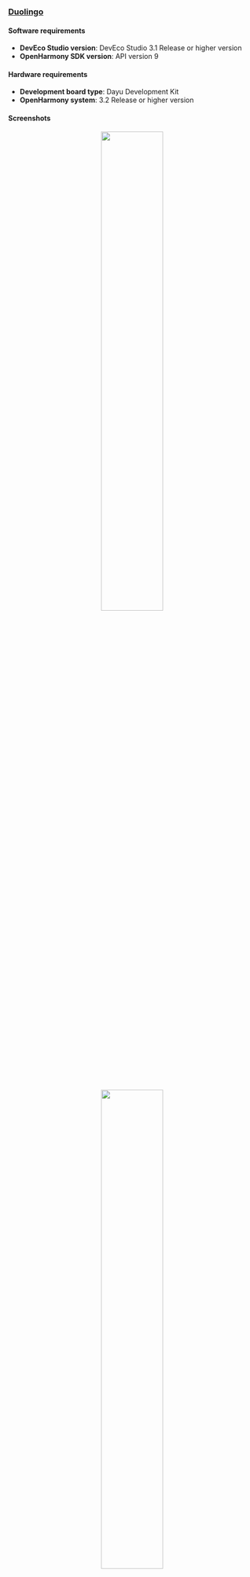 ### [Duolingo](https://github.com/eclipse-oniro4openharmony/app-duolingo)  
#### Software requirements
- **DevEco Studio version**: DevEco Studio 3.1 Release or higher version
- **OpenHarmony SDK version**: API version 9

#### Hardware requirements
- **Development board type**: Dayu Development Kit
- **OpenHarmony system**: 3.2 Release or higher version

#### Screenshots
<div style="text-align: center">
    <img src='../images/education/duolingo/image1.png' width='50%'>
    <img src='../images/education/duolingo/image2.png' width='50%'>
</div>
